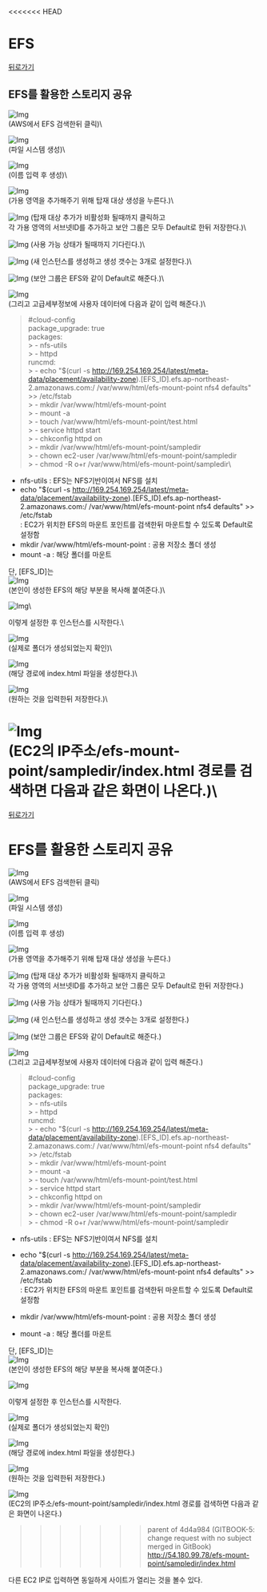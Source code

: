 <<<<<<< HEAD
# EFS

[뒤로가기](../../)

## EFS를 활용한 스토리지 공유

![Img](../Img/EFS\_1.png)\
(AWS에서 EFS 검색한뒤 클릭)\


![Img](../Img/EFS\_2.png)\
(파일 시스템 생성)\


![Img](../Img/EFS\_3.png)\
(이름 입력 후 생성)\


![Img](../Img/EFS\_4.png)\
(가용 영역을 추가해주기 위해 탑재 대상 생성을 누른다.)\


![Img](../Img/EFS\_5.png) (탑재 대상 추가가 비활성화 될때까지 클릭하고\
각 가용 영역의 서브넷ID를 추가하고 보안 그룹은 모두 Default로 한뒤 저장한다.)\


![Img](../Img/EFS\_6.png) (사용 가능 상태가 될때까지 기다린다.)\


![Img](../Img/EFS\_7.png) (새 인스턴스를 생성하고 생성 갯수는 3개로 설정한다.)\


![Img](../Img/EFS\_8.png) (보안 그룹은 EFS와 같이 Default로 해준다.)\


![Img](../Img/EFS\_9.png)\
(그리고 고급세부정보에 사용자 데이터에 다음과 같이 입력 해준다.)\


> \#cloud-config\
> package\_upgrade: true\
> packages:\
> \> - nfs-utils\
> \> - httpd\
> runcmd:\
> \> - echo "$(curl -s http://169.254.169.254/latest/meta-data/placement/availability-zone).\[EFS\_ID].efs.ap-northeast-2.amazonaws.com:/ /var/www/html/efs-mount-point nfs4 defaults" >> /etc/fstab\
> \> - mkdir /var/www/html/efs-mount-point\
> \> - mount -a\
> \> - touch /var/www/html/efs-mount-point/test.html\
> \> - service httpd start\
> \> - chkconfig httpd on\
> \> - mkdir /var/www/html/efs-mount-point/sampledir\
> \> - chown ec2-user /var/www/html/efs-mount-point/sampledir\
> \> - chmod -R o+r /var/www/html/efs-mount-point/sampledir\
>

* nfs-utils : EFS는 NFS기반이여서 NFS를 설치
* echo "$(curl -s http://169.254.169.254/latest/meta-data/placement/availability-zone).\[EFS\_ID].efs.ap-northeast-2.amazonaws.com:/ /var/www/html/efs-mount-point nfs4 defaults" >> /etc/fstab\
  : EC2가 위치한 EFS의 마운트 포인트를 검색한뒤 마운트할 수 있도록 Default로 설정함
* mkdir /var/www/html/efs-mount-point : 공용 저장소 폴더 생성
* mount -a : 해당 폴더를 마운트

단, \[EFS\_ID]는\
![Img](../Img/EFS\_10.png)\
(본인이 생성한 EFS의 해당 부분을 복사해 붙여준다.)\


![Img](../Img/EFS\_11.png)\


이렇게 설정한 후 인스턴스를 시작한다.\


![Img](../Img/EFS\_12.png)\
(실제로 폴더가 생성되었는지 확인)\


![Img](../Img/EFS\_13.png)\
(해당 경로에 index.html 파일을 생성한다.)\


![Img](../Img/EFS\_14.png)\
(원하는 것을 입력한뒤 저장한다.)\


![Img](../Img/EFS\_15.png)\
(EC2의 IP주소/efs-mount-point/sampledir/index.html 경로를 검색하면 다음과 같은 화면이 나온다.)\
=======
[뒤로가기](../../README.md)

# EFS를 활용한 스토리지 공유

![Img](../Img/EFS_1.png)<br>
(AWS에서 EFS 검색한뒤 클릭)<br>

![Img](../Img/EFS_2.png)<br>
(파일 시스템 생성)<br>

![Img](../Img/EFS_3.png)<br>
(이름 입력 후 생성)<br>

![Img](../Img/EFS_4.png)<br>
(가용 영역을 추가해주기 위해 탑재 대상 생성을 누른다.)<br>

![Img](../Img/EFS_5.png)
(탑재 대상 추가가 비활성화 될때까지 클릭하고<br>
각 가용 영역의 서브넷ID를 추가하고 보안 그룹은 모두 Default로 한뒤 저장한다.)<br>

![Img](../Img/EFS_6.png)
(사용 가능 상태가 될때까지 기다린다.)<br>

![Img](../Img/EFS_7.png)
(새 인스턴스를 생성하고 생성 갯수는 3개로 설정한다.)<br>

![Img](../Img/EFS_8.png)
(보안 그룹은 EFS와 같이 Default로 해준다.)<br>

![Img](../Img/EFS_9.png)<br>
(그리고 고급세부정보에 사용자 데이터에 다음과 같이 입력 해준다.)<br>

> #cloud-config<br>
> package_upgrade: true<br>
> packages:<br> > \- nfs-utils<br> > \- httpd<br>
> runcmd:<br> > \- echo "$(curl -s http://169.254.169.254/latest/meta-data/placement/availability-zone).[EFS_ID].efs.ap-northeast-2.amazonaws.com:/ /var/www/html/efs-mount-point nfs4 defaults" >> /etc/fstab<br> > \- mkdir /var/www/html/efs-mount-point<br> > \- mount -a<br> > \- touch /var/www/html/efs-mount-point/test.html<br> > \- service httpd start<br> > \- chkconfig httpd on<br> > \- mkdir /var/www/html/efs-mount-point/sampledir<br> > \- chown ec2-user /var/www/html/efs-mount-point/sampledir<br> > \- chmod -R o+r /var/www/html/efs-mount-point/sampledir<br>

- nfs-utils : EFS는 NFS기반이여서 NFS를 설치

- echo "$(curl -s http://169.254.169.254/latest/meta-data/placement/availability-zone).[EFS_ID].efs.ap-northeast-2.amazonaws.com:/ /var/www/html/efs-mount-point nfs4 defaults" >> /etc/fstab<br>
  : EC2가 위치한 EFS의 마운트 포인트를 검색한뒤 마운트할 수 있도록 Default로 설정함

- mkdir /var/www/html/efs-mount-point : 공용 저장소 폴더 생성

- mount -a : 해당 폴더를 마운트

단, [EFS_ID]는<br>
![Img](../Img/EFS_10.png)<br>
(본인이 생성한 EFS의 해당 부분을 복사해 붙여준다.)<br>

![Img](../Img/EFS_11.png)<br>

이렇게 설정한 후 인스턴스를 시작한다.<br>

![Img](../Img/EFS_12.png)<br>
(실제로 폴더가 생성되었는지 확인)<br>

![Img](../Img/EFS_13.png)<br>
(해당 경로에 index.html 파일을 생성한다.)<br>

![Img](../Img/EFS_14.png)<br>
(원하는 것을 입력한뒤 저장한다.)<br>

![Img](../Img/EFS_15.png)<br>
(EC2의 IP주소/efs-mount-point/sampledir/index.html 경로를 검색하면 다음과 같은 화면이 나온다.)<br>
>>>>>>> parent of 4d4a984 (GITBOOK-5: change request with no subject merged in GitBook)
http://54.180.99.78/efs-mount-point/sampledir/index.html

다른 EC2 IP로 입력하면 동일하게 사이트가 열리는 것을 볼수 있다.
